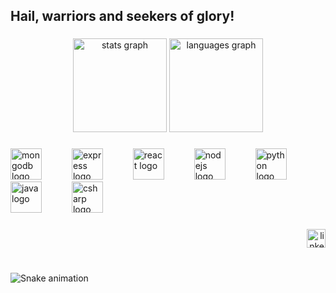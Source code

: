 <h2 align="left">Hail, warriors and seekers of glory!</h2>

###

<div align="center">
  <img src="https://github-readme-stats.vercel.app/api?username=zaim-abbasi&hide_title=false&hide_rank=false&show_icons=true&include_all_commits=true&count_private=true&disable_animations=false&theme=dracula&locale=en&hide_border=false" height="150" alt="stats graph"  />
  <img src="https://github-readme-stats.vercel.app/api/top-langs?username=zaim-abbasi&locale=en&hide_title=true&layout=compact&card_width=320&langs_count=5&theme=dracula&hide_border=true" height="150" alt="languages graph"  />
</div>

###

<div align="left">
  <img src="https://skillicons.dev/icons?i=mongodb" height="50" alt="mongodb logo"  />
  <img width="40" />
  <img src="https://skillicons.dev/icons?i=express" height="50" alt="express logo"  />
  <img width="40" />
  <img src="https://skillicons.dev/icons?i=react" height="50" alt="react logo"  />
  <img width="40" />
  <img src="https://skillicons.dev/icons?i=nodejs" height="50" alt="nodejs logo"  />
  <img width="40" />
  <img src="https://skillicons.dev/icons?i=py" height="50" alt="python logo"  />
  <img width="40" />
  <img src="https://skillicons.dev/icons?i=java" height="50" alt="java logo"  />
  <img width="40" />
  <img src="https://skillicons.dev/icons?i=cs" height="50" alt="csharp logo"  />
</div>

###

<div align="right">
  <a href="www.linkedin.com/in/zaim-abbasi" target="_blank">
    <img src="https://img.shields.io/static/v1?message=LinkedIn&logo=linkedin&label=&color=0077B5&logoColor=white&labelColor=&style=for-the-badge" height="30" alt="linkedin logo"  />
  </a>
</div>

###

<br clear="both">

<img src="https://raw.githubusercontent.com/zaim-abbasi/zaim-abbasi/output/snake.svg" alt="Snake animation" />

###
